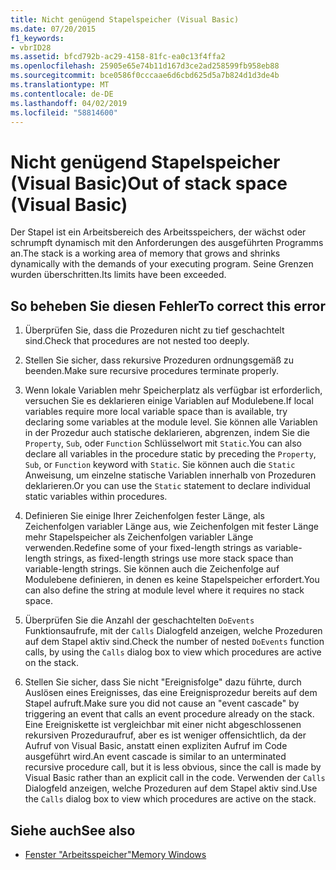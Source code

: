 ```yaml
---
title: Nicht genügend Stapelspeicher (Visual Basic)
ms.date: 07/20/2015
f1_keywords:
- vbrID28
ms.assetid: bfcd792b-ac29-4158-81fc-ea0c13f4ffa2
ms.openlocfilehash: 25905e65e74b11d167d3ce2ad258599fb958eb88
ms.sourcegitcommit: bce0586f0cccaae6d6cbd625d5a7b824d1d3de4b
ms.translationtype: MT
ms.contentlocale: de-DE
ms.lasthandoff: 04/02/2019
ms.locfileid: "58814600"
---
```

# <a name="out-of-stack-space-visual-basic"></a><span data-ttu-id="54698-102">Nicht genügend Stapelspeicher (Visual Basic)</span><span class="sxs-lookup"><span data-stu-id="54698-102">Out of stack space (Visual Basic)</span></span>
<span data-ttu-id="54698-103">Der Stapel ist ein Arbeitsbereich des Arbeitsspeichers, der wächst oder schrumpft dynamisch mit den Anforderungen des ausgeführten Programms an.</span><span class="sxs-lookup"><span data-stu-id="54698-103">The stack is a working area of memory that grows and shrinks dynamically with the demands of your executing program.</span></span> <span data-ttu-id="54698-104">Seine Grenzen wurden überschritten.</span><span class="sxs-lookup"><span data-stu-id="54698-104">Its limits have been exceeded.</span></span>  
  
## <a name="to-correct-this-error"></a><span data-ttu-id="54698-105">So beheben Sie diesen Fehler</span><span class="sxs-lookup"><span data-stu-id="54698-105">To correct this error</span></span>  
  
1.  <span data-ttu-id="54698-106">Überprüfen Sie, dass die Prozeduren nicht zu tief geschachtelt sind.</span><span class="sxs-lookup"><span data-stu-id="54698-106">Check that procedures are not nested too deeply.</span></span>  
  
2.  <span data-ttu-id="54698-107">Stellen Sie sicher, dass rekursive Prozeduren ordnungsgemäß zu beenden.</span><span class="sxs-lookup"><span data-stu-id="54698-107">Make sure recursive procedures terminate properly.</span></span>  
  
3.  <span data-ttu-id="54698-108">Wenn lokale Variablen mehr Speicherplatz als verfügbar ist erforderlich, versuchen Sie es deklarieren einige Variablen auf Modulebene.</span><span class="sxs-lookup"><span data-stu-id="54698-108">If local variables require more local variable space than is available, try declaring some variables at the module level.</span></span> <span data-ttu-id="54698-109">Sie können alle Variablen in der Prozedur auch statische deklarieren, abgrenzen, indem Sie die `Property`, `Sub`, oder `Function` Schlüsselwort mit `Static`.</span><span class="sxs-lookup"><span data-stu-id="54698-109">You can also declare all variables in the procedure static by preceding the `Property`, `Sub`, or `Function` keyword with `Static`.</span></span> <span data-ttu-id="54698-110">Sie können auch die `Static` Anweisung, um einzelne statische Variablen innerhalb von Prozeduren deklarieren.</span><span class="sxs-lookup"><span data-stu-id="54698-110">Or you can use the `Static` statement to declare individual static variables within procedures.</span></span>  
  
4.  <span data-ttu-id="54698-111">Definieren Sie einige Ihrer Zeichenfolgen fester Länge, als Zeichenfolgen variabler Länge aus, wie Zeichenfolgen mit fester Länge mehr Stapelspeicher als Zeichenfolgen variabler Länge verwenden.</span><span class="sxs-lookup"><span data-stu-id="54698-111">Redefine some of your fixed-length strings as variable-length strings, as fixed-length strings use more stack space than variable-length strings.</span></span> <span data-ttu-id="54698-112">Sie können auch die Zeichenfolge auf Modulebene definieren, in denen es keine Stapelspeicher erfordert.</span><span class="sxs-lookup"><span data-stu-id="54698-112">You can also define the string at module level where it requires no stack space.</span></span>  
  
5.  <span data-ttu-id="54698-113">Überprüfen Sie die Anzahl der geschachtelten `DoEvents` Funktionsaufrufe, mit der `Calls` Dialogfeld anzeigen, welche Prozeduren auf dem Stapel aktiv sind.</span><span class="sxs-lookup"><span data-stu-id="54698-113">Check the number of nested `DoEvents` function calls, by using the `Calls` dialog box to view which procedures are active on the stack.</span></span>  
  
6.  <span data-ttu-id="54698-114">Stellen Sie sicher, dass Sie nicht "Ereignisfolge" dazu führte, durch Auslösen eines Ereignisses, das eine Ereignisprozedur bereits auf dem Stapel aufruft.</span><span class="sxs-lookup"><span data-stu-id="54698-114">Make sure you did not cause an "event cascade" by triggering an event that calls an event procedure already on the stack.</span></span> <span data-ttu-id="54698-115">Eine Ereigniskette ist vergleichbar mit einer nicht abgeschlossenen rekursiven Prozeduraufruf, aber es ist weniger offensichtlich, da der Aufruf von Visual Basic, anstatt einen expliziten Aufruf im Code ausgeführt wird.</span><span class="sxs-lookup"><span data-stu-id="54698-115">An event cascade is similar to an unterminated recursive procedure call, but it is less obvious, since the call is made by Visual Basic rather than an explicit call in the code.</span></span> <span data-ttu-id="54698-116">Verwenden der `Calls` Dialogfeld anzeigen, welche Prozeduren auf dem Stapel aktiv sind.</span><span class="sxs-lookup"><span data-stu-id="54698-116">Use the `Calls` dialog box to view which procedures are active on the stack.</span></span>  
  
## <a name="see-also"></a><span data-ttu-id="54698-117">Siehe auch</span><span class="sxs-lookup"><span data-stu-id="54698-117">See also</span></span>

- [<span data-ttu-id="54698-118">Fenster "Arbeitsspeicher"</span><span class="sxs-lookup"><span data-stu-id="54698-118">Memory Windows</span></span>](/visualstudio/debugger/memory-windows)
